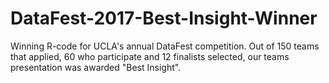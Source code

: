 # DataFest-2017-Best-Insight-Winner
Winning R-code for UCLA's annual DataFest competition. Out of 150 teams that applied, 60 who participate and 12 finalists selected, our teams presentation was awarded "Best Insight".
